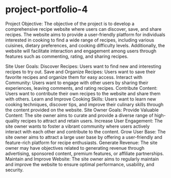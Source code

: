 # project-portfolio-4

Project Objective:
The objective of the project is to develop a comprehensive recipe website where users can discover, save, and share recipes. The website aims to provide a user-friendly platform for individuals interested in cooking to find a wide range of recipes, including various cuisines, dietary preferences, and cooking difficulty levels. Additionally, the website will facilitate interaction and engagement among users through features such as commenting, rating, and sharing recipes.

Site User Goals:
Discover Recipes: Users want to find new and interesting recipes to try out.
Save and Organize Recipes: Users want to save their favorite recipes and organize them for easy access.
Interact with Community: Users want to engage with other users by sharing their experiences, leaving comments, and rating recipes.
Contribute Content: Users want to contribute their own recipes to the website and share them with others.
Learn and Improve Cooking Skills: Users want to learn new cooking techniques, discover tips, and improve their culinary skills through the content provided on the website.
Site Owner Goals:
Provide Valuable Content: The site owner aims to curate and provide a diverse range of high-quality recipes to attract and retain users.
Increase User Engagement: The site owner wants to foster a vibrant community where users actively interact with each other and contribute to the content.
Grow User Base: The site owner aims to attract a large user base by offering a user-friendly and feature-rich platform for recipe enthusiasts.
Generate Revenue: The site owner may have objectives related to generating revenue through advertising, sponsored content, premium features, or affiliate partnerships.
Maintain and Improve Website: The site owner aims to regularly maintain and improve the website to ensure optimal performance, usability, and security.
